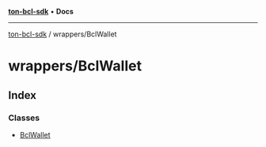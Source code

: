 [**ton-bcl-sdk**](../../README.md) • **Docs**

***

[ton-bcl-sdk](../../modules.md) / wrappers/BclWallet

# wrappers/BclWallet

## Index

### Classes

- [BclWallet](classes/BclWallet.md)
